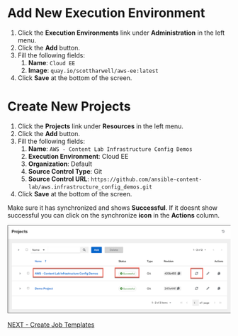 <h1>Add New Execution Environment</h1>

1. Click the **Execution Environments** link under **Administration** in the left menu.
2. Click the **Add** button.
3. Fill the following fields:
    1. **Name**: ```Cloud EE```
    2. **Image**: ```quay.io/scottharwell/aws-ee:latest```
4. Click **Save** at the bottom of the screen.

<h1>Create New Projects</h1>

1. Click the **Projects** link under **Resources** in the left menu.
2. Click the **Add** button.
3. Fill the following fields:
    1. **Name**:  ```AWS - Content Lab Infrastructure Config Demos```
    2. **Execution Environment**: Cloud EE
    3. **Organization**: Default
    4. **Source Control Type**: Git
    5. **Source Control URL**: ```https://github.com/ansible-content-lab/aws.infrastructure_config_demos.git```
4. Click **Save** at the bottom of the screen.

Make sure it has synchronized and shows **Successful**.  If it doesnt show successful you can click on the synchronize **icon** in the **Actions** column.

![alt_text](images/image28.png "image_tooltip")


[NEXT - Create Job Templates](page9.md)